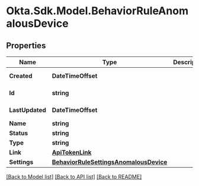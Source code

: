 # Okta.Sdk.Model.BehaviorRuleAnomalousDevice

## Properties

Name | Type | Description | Notes
------------ | ------------- | ------------- | -------------
**Created** | **DateTimeOffset** |  | [optional] [readonly] 
**Id** | **string** |  | [optional] [readonly] 
**LastUpdated** | **DateTimeOffset** |  | [optional] [readonly] 
**Name** | **string** |  | 
**Status** | **string** |  | [optional] 
**Type** | **string** |  | 
**Link** | [**ApiTokenLink**](ApiTokenLink.md) |  | [optional] 
**Settings** | [**BehaviorRuleSettingsAnomalousDevice**](BehaviorRuleSettingsAnomalousDevice.md) |  | [optional] 

[[Back to Model list]](../README.md#documentation-for-models) [[Back to API list]](../README.md#documentation-for-api-endpoints) [[Back to README]](../README.md)

